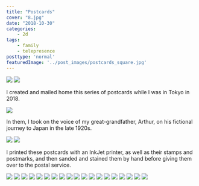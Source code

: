 ```yaml
---
title: "Postcards"
cover: "8.jpg"
date: "2018-10-30"
categories:
    - 2d
tags:
    - family
    - telepresence
posttype: 'normal'
featuredImage: '../post_images/postcards_square.jpg'
---
```


<img src="../post_images/postcards/postcards_hand_with_cards.jpg">
<img src="../post_images/postcards/full.jpg">

I created and mailed home this series of postcards while I was in Tokyo in 2018.

<img src="../post_images/postcards/risa_with_letter.jpg">

In them, I took on the voice of my great-grandfather, Arthur, on his fictional journey to Japan in the late 1920s.

<img src="../post_images/postcards/8.27_front.jpg">
<img src="../post_images/postcards/8.27_back.jpg">

I printed these postcards with an InkJet printer, as well as their stamps and postmarks, and then sanded and stained them by hand before giving them over to the postal service.

<img src="../post_images/postcards/10.9_front.jpg">
<img src="../post_images/postcards/10.9_back.jpg">

<img src="../post_images/postcards/11.2_front.jpg">
<img src="../post_images/postcards/11.2_back.jpg">

<img src="../post_images/postcards/11.5_front.jpg">
<img src="../post_images/postcards/11.5_back.jpg">

<img src="../post_images/postcards/11.19_front.jpg">
<img src="../post_images/postcards/11.19.jpg">

<img src="../post_images/postcards/11.22_front.jpg">
<img src="../post_images/postcards/11.22_back.jpg">

<img src="../post_images/postcards/12.5_front.jpg">
<img src="../post_images/postcards/12.5_back.jpg">

<img src="../post_images/postcards/12.8_front.jpg">
<img src="../post_images/postcards/12.8_back.jpg">

<img src="../post_images/postcards/12.28_front.jpg">
<img src="../post_images/postcards/12.28_back.jpg">

<img src="../post_images/postcards/letter_front.jpg">
<img src="../post_images/postcards/letter_back.jpg">
<img src="../post_images/postcards/portrait_front.jpg">




